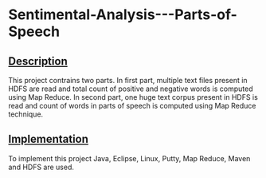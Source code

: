 # Sentimental-Analysis---Parts-of-Speech
<h2><u>Description</u></h2>

This project contrains two parts. In first part, multiple text files present in HDFS are read and total count of positive and negative words is computed using Map Reduce. In second part, one huge text corpus present in HDFS is read and count of words in parts of speech is computed using Map Reduce technique.

<h2><u>Implementation</u></h2>

To implement this project Java, Eclipse, Linux, Putty, Map Reduce, Maven and HDFS are used.
